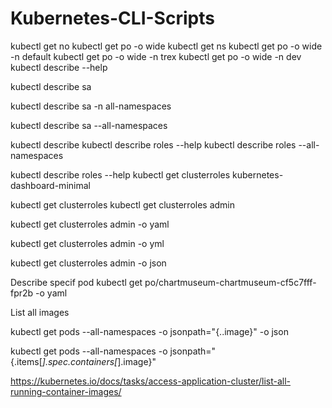 # Kubernetes-CLI-Scripts

kubectl get no
kubectl get po -o wide
kubectl get ns
kubectl get po -o wide -n default
kubectl get po -o wide -n trex
kubectl get po -o wide -n dev
kubectl describe --help

kubectl describe sa

kubectl describe sa -n all-namespaces

kubectl describe sa --all-namespaces

kubectl describe
 kubectl describe roles --help
 kubectl describe roles --all-namespaces
 
 kubectl describe roles --help
 kubectl get clusterroles kubernetes-dashboard-minimal
 
 kubectl get clusterroles
 kubectl get clusterroles admin
 
 kubectl get clusterroles admin -o yaml
 
 kubectl get clusterroles admin -o yml
 
 kubectl get clusterroles admin -o json

Describe specif pod
kubectl get po/chartmuseum-chartmuseum-cf5c7fff-fpr2b -o yaml

List all images

 kubectl get pods --all-namespaces -o jsonpath="{..image}" -o json
 
 kubectl get pods --all-namespaces -o jsonpath="{.items[*].spec.containers[*].image}"
 
 https://kubernetes.io/docs/tasks/access-application-cluster/list-all-running-container-images/
 
